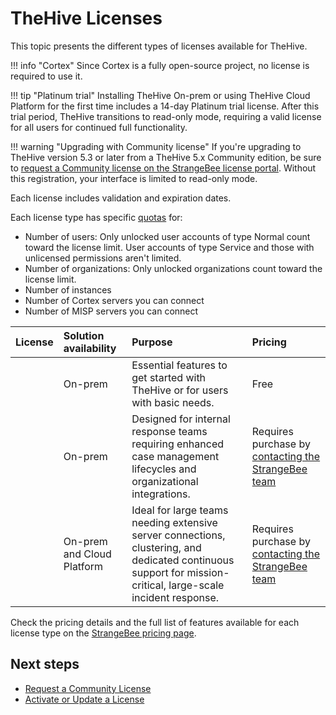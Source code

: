 # TheHive Licenses

This topic presents the different types of licenses available for TheHive.

!!! info "Cortex"
    Since Cortex is a fully open-source project, no license is required to use it.

!!! tip "Platinum trial"
    <!-- md:version 5.3 --> Installing TheHive On-prem or using TheHive Cloud Platform for the first time includes a 14-day Platinum trial license. After this trial period, TheHive transitions to read-only mode, requiring a valid license for all users for continued full functionality.

!!! warning "Upgrading with Community license"
    If you're upgrading to TheHive version 5.3 or later from a TheHive 5.x Community edition, be sure to [request a Community license on the StrangeBee license portal](../../installation/licenses/request-a-community-license.md). Without this registration, your interface is limited to read-only mode.

Each license includes validation and expiration dates.

Each license type has specific [quotas](https://strangebee.com/thehive-pricing-on-prem/) for:

* Number of users: Only unlocked user accounts of type Normal count toward the license limit. User accounts of type Service and those with unlicensed permissions aren't limited.
* Number of organizations: Only unlocked organizations count toward the license limit.
* Number of instances
* Number of Cortex servers you can connect
* Number of MISP servers you can connect

| License     | Solution availability       | Purpose | Pricing |
| :---------- | :---------------------      |  :---------------------      | :---------------------      |
| <!-- md:license Community -->   |  On-prem                    | Essential features to get started with TheHive or for users with basic needs. | Free |
| <!-- md:license Gold -->       |  On-prem                    | Designed for internal response teams requiring enhanced case management lifecycles and organizational integrations. | Requires purchase by [contacting the StrangeBee team](https://strangebee.com/contact-strangebee/)|
| <!-- md:license Platinum -->    |  On-prem and Cloud Platform | Ideal for large teams needing extensive server connections, clustering, and dedicated continuous support for mission-critical, large-scale incident response. | Requires purchase by [contacting the StrangeBee team](https://strangebee.com/contact-strangebee/) |

Check the pricing details and the full list of features available for each license type on the [StrangeBee pricing page](https://strangebee.com/thehive-pricing-on-prem/).

<h2>Next steps</h2>

* [Request a Community License](request-a-community-license.md)
* [Activate or Update a License](license.md)